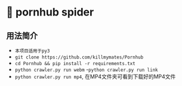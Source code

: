 #  pornhub spider

## 用法简介

- ```本项目适用于py3```
- ```git clone https://github.com/killmymates/Pornhub ```
- ```cd Pornhub && pip install -r requirements.txt```
- ```python crawler.py run webm```
-```python crawler.py run link```
- ```python crawler.py run mp4```, 在MP4文件夹可看到下载好的MP4文件
